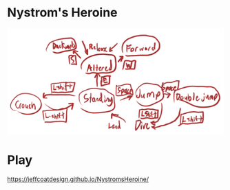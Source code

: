 # Nystrom's Heroine
![Diagram](https://github.com/JeffcoatDesign/NystromsHeroine/blob/main/diagram.jpg)
# Play
https://jeffcoatdesign.github.io/NystromsHeroine/
